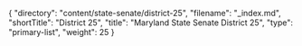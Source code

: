 {
  "directory": "content/state-senate/district-25",
  "filename": "_index.md",
  "shortTitle": "District 25",
  "title": "Maryland State Senate District 25",
  "type": "primary-list",
  "weight": 25
}

